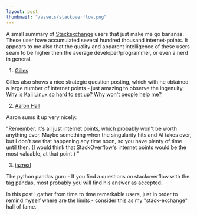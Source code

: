 ```yaml
---
layout: post
thumbnail: "/assets/stackoverflow.png"
---
```


A small summary of [Stackexchange](https://stackexchange.com/sites#) users that just make me go bananas. These user have accumulated several hundred thousand internet-points. 
It appears to me also that the quality and apparent intelligence of these users seam to be higher then the average developer/programmer, or even a nerd in general.


1. [Gilles](https://unix.stackexchange.com/users/885/gilles)

Gilles also shows a nice strategic question posting, which with he obtained a large number of internet points - just amazing to observe the ingenuity [Why is Kali Linux so hard to set up? Why won't people help me?](https://unix.meta.stackexchange.com/questions/5360/why-is-kali-linux-so-hard-to-set-up-why-wont-people-help-me/5361#5361)


2. [Aaron Hall](http://aaronchall.github.io/)

Aaron sums it up very nicely: 

"Remember, it's all just internet points, which probably won't be worth anything ever. Maybe something when the singularity hits and AI takes over, but I don't see that happening any time soon, so you have plenty of time until then. (I would think that StackOverflow's internet points would be the most valuable, at that point.) "


3. [jazreal](https://stackoverflow.com/users/2901002/jezrael)

The python pandas guru - If you find a questions on stackoverflow with the tag pandas, most probably you will find his answer as accepted.


In this post I gather from time to time remarkable users, just in order to remind myself where are the limits - consider this as my "stack-exchange" hall of fame.
